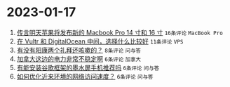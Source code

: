 # 2023-01-17

1. [传言明天苹果将发布新的 Macbook Pro 14 寸和 16 寸](https://www.v2ex.com/t/909397) `16条评论` `MacBook Pro`
1. [在 Vultr 和 DigitalOcean 中间，选择什么比较好](https://www.v2ex.com/t/909395) `11条评论` `VPS`
1. [有没有阳康两个礼拜还咳嗽的？](https://www.v2ex.com/t/909399) `8条评论` `问与答`
1. [加拿大这边的电力非常不稳定啊](https://www.v2ex.com/t/909394) `6条评论` `加拿大`
1. [有能安装谷歌框架的墨水屏手机推荐吗](https://www.v2ex.com/t/909393) `6条评论` `问与答`
1. [如何优化近来环境的网络访问速度？](https://www.v2ex.com/t/909392) `6条评论` `问与答`
